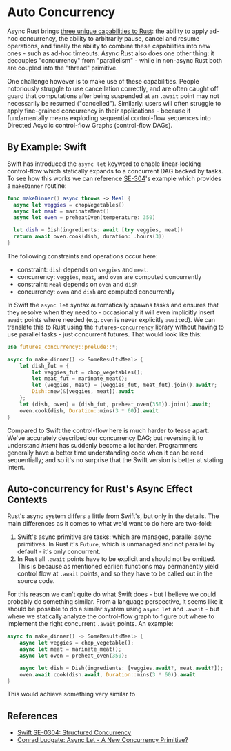 # Auto Concurrency

Async Rust brings [three unique capabilities to
Rust](https://blog.yoshuawuyts.com/why-async-rust/): the ability to apply ad-hoc
concurrency, the ability to arbitrarily pause, cancel and resume operations, and
finally the ability to combine these capabilities into new ones - such as ad-hoc
timeouts. Async Rust also does one other thing: it decouples "concurrency" from
"parallelism" - while in non-async Rust both are coupled into the "thread"
primitive.

One challenge however is to make use of these capabilities. People notoriously
struggle to use cancellation correctly, and are often caught off guard that
computations after being suspended at an `.await` point may not necessarily be
resumed ("cancelled"). Similarly: users will often struggle to apply
fine-grained concurrency in their applications - because it fundamentally means
exploding sequential control-flow sequences into Directed Acyclic control-flow
Graphs (control-flow DAGs).

## By Example: Swift

Swift has introduced the `async let` keyword to enable linear-looking
control-flow which statically expands to a concurrent DAG backed by tasks. To
see how this works we can reference
[SE-304](https://github.com/apple/swift-evolution/blob/main/proposals/0304-structured-concurrency.md)'s
example which provides a `makeDinner` routine:

```swift
func makeDinner() async throws -> Meal {
  async let veggies = chopVegetables()
  async let meat = marinateMeat()
  async let oven = preheatOven(temperature: 350)

  let dish = Dish(ingredients: await [try veggies, meat])
  return await oven.cook(dish, duration: .hours(3))
}
```

The following constraints and operations occur here:

- constraint: `dish` depends on `veggies` and `meat`.
- concurrency: `veggies`, `meat`, and `oven` are computed concurrently
- constraint: `Meal` depends on `oven` and `dish`
- concurrency: `oven` and `dish` are computed concurrently

In Swift the `async let` syntax automatically spawns tasks and ensures that they
resolve when they need to - occasionally it will even implicitly insert `await`
points where needed (e.g. `oven` is never explicitly `await`ed). We can
translate this to Rust using the [`futures-concurrency`
library](https://docs.rs/futures-concurrency) without having to use parallel
tasks - just concurrent futures. That would look like this:

```rust
use futures_concurrency::prelude::*;

async fn make_dinner() -> SomeResult<Meal> {
    let dish_fut = {
        let veggies_fut = chop_vegetables();
        let meat_fut = marinate_meat();
        let (veggies, meat) = (veggies_fut, meat_fut).join().await?;
        Dish::new(&[veggies, meat]).await
    };
    let (dish, oven) = (dish_fut, preheat_oven(350)).join().await;
    oven.cook(dish, Duration::mins(3 * 60)).await
}
```

Compared to Swift the control-flow here is much harder to tease apart. We've
accurately described our concurrency DAG; but reversing it to understand
_intent_ has suddenly become a lot harder. Programmers generally have a better
time understanding code when it can be read sequentially; and so it's no
surprise that the Swift version is better at stating intent.

## Auto-concurrency for Rust's Async Effect Contexts

Rust's async system differs a little from Swift's, but only in the details. The
main differences as it comes to what we'd want to do here are two-fold:

1. Swift's async primitive are tasks: which are managed, parallel async
   primitives. In Rust it's `Future`, which is unmanaged and not parallel by
   default - it's only concurrent.
2. In Rust all `.await` points have to be explicit and should not be omitted.
   This is because as mentioned earlier: functions may permanently yield control
   flow at `.await` points, and so they have to be called out in the source code.

For this reason we can't quite do what Swift does - but I believe we could
probably do something similar. From a language perspective, it seems like it
should be possible to do a similar system using `async let` and `.await` - but
where we statically analyze the control-flow graph to figure out where to
implement the right concurrent `.await` points. An example:

```rust
async fn make_dinner() -> SomeResult<Meal> {
    async let veggies = chop_vegetable();
    async let meat = marinate_meat();
    async let oven = preheat_oven(350);

    async let dish = Dish(ingredients: [veggies.await?, meat.await?]);
    oven.await.cook(dish.await, Duration::mins(3 * 60)).await
}
```

This would achieve something very similar to

## References

- [Swift SE-0304: Structured Concurrency](https://github.com/apple/swift-evolution/blob/main/proposals/0304-structured-concurrency.md)
- [Conrad Ludgate: Async Let - A New Concurrency Primitive?](https://conradludgate.com/posts/async-let)
